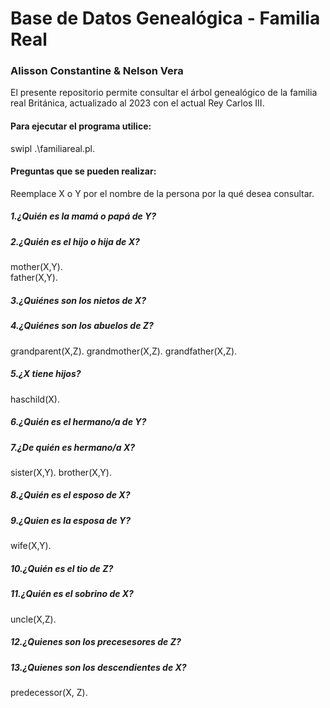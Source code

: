 # Base de Datos Genealógica - Familia Real
### Alisson Constantine & Nelson Vera

El presente repositorio permite consultar el árbol genealógico de la familia real Británica, actualizado al 2023 con el actual Rey Carlos III.

#### Para ejecutar el programa utilice: 
swipl .\familiareal.pl.

#### Preguntas que se pueden realizar:
Reemplace X o Y por el nombre de la persona por la qué desea consultar.
##### 1.¿Quién es la mamá o papá de Y?
##### 2.¿Quién es el hijo o hija de X?
mother(X,Y).  
father(X,Y).

##### 3.¿Quiénes son los nietos de X?
##### 4.¿Quiénes son los abuelos de Z?
grandparent(X,Z).
grandmother(X,Z).
grandfather(X,Z).

##### 5.¿X tiene hijos?
haschild(X).

##### 6.¿Quién es el hermano/a de Y?
##### 7.¿De quién es hermano/a X?
sister(X,Y).
brother(X,Y).

##### 8.¿Quién es el esposo de X?
##### 9.¿Quien es la esposa de Y?
wife(X,Y).

##### 10.¿Quién es el tio de Z?
##### 11.¿Quién es el sobrino de X?
uncle(X,Z).

##### 12.¿Quienes son los precesesores de Z?
##### 13.¿Quienes son los descendientes de X?
predecessor(X, Z).


